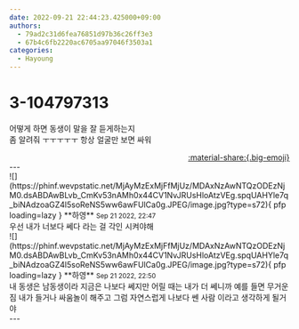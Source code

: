 ```yaml
---
date: 2022-09-21 22:44:23.425000+09:00
authors:
  - 79ad2c31d6fea76851d97b36c26ff3e3
  - 67b4c6fb2220ac6705aa97046f3503a1
categories:
  - Hayoung
---
```


# 3-104797313

<div class="post-container" markdown="1">
<div class="content-container md-sidebar__scrollwrap" markdown="1">

어떻게 하면 동생이 말을 잘 듣게하는지<br>좀 알려줘 ㅜㅜㅜㅜㅜ 항상 얼굴만 보면 싸워

</div>
</div>

<div style="text-align: right;" markdown="1">
<a href="https://weverse.io/fromis9/fanpost/3-104797313" style="text-align: right;">:material-share:{.big-emoji}</a>
</div>
---

<div class="comments-container md-sidebar__scrollwrap" markdown="1">
<div class="comment" markdown="1">
<div class='id-container' markdown="1">
![](https://phinf.wevpstatic.net/MjAyMzExMjFfMjUz/MDAxNzAwNTQzODEzNjM0.dsABDAwBLvb_CmKv53nAMh0x44CV1NvJRUsHloAtzVEg.spqUAHYle7q_biNAdzoaGZ4l5soReNS5ww6awFUlCa0g.JPEG/image.jpg?type=s72){ pfp loading=lazy }
**<span class="artist">하영</span>** <small>Sep 21 2022, 22:47</small><br>
</div>
<div class='comment-body' markdown="1">
우선 내가 너보다 쎄다 라는 걸 각인 시켜야해
</div>
</div>
<div class="comment" markdown="1">
<div class='id-container' markdown="1">
![](https://phinf.wevpstatic.net/MjAyMzExMjFfMjUz/MDAxNzAwNTQzODEzNjM0.dsABDAwBLvb_CmKv53nAMh0x44CV1NvJRUsHloAtzVEg.spqUAHYle7q_biNAdzoaGZ4l5soReNS5ww6awFUlCa0g.JPEG/image.jpg?type=s72){ pfp loading=lazy }
**<span class="artist">하영</span>** <small>Sep 21 2022, 22:50</small><br>
</div>
<div class='comment-body' markdown="1">
내 동생은 남동생이라 지금은 나보다 쎄지만 어릴 때는 내가 더 쎄니까 예를 들면 무거운 짐 내가 들거나 싸움놀이 해주고 그럼 자연스럽게 나보다 쎈 사람 이라고 생각하게 될거야 
</div>
</div>
</div>
---
